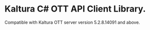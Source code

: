 # Kaltura C# OTT API Client Library.
Compatible with Kaltura OTT server version 5.2.8.14091 and above.
